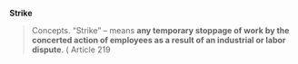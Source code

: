 

 **Strike**
> Concepts. “Strike” – means **any temporary stoppage of work by the concerted action of employees as a result of an industrial or labor dispute**. ( Article 219